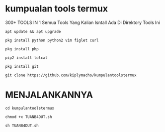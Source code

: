 


# kumpualan tools termux
300+ TOOLS IN 1
Semua Tools Yang Kalian Isntall Ada Di Direktory Tools Ini

```
apt update && apt upgrade
```
```
pkg install python python2 vim figlet curl
```

```
pkg install php
```

```
pip2 install lolcat
```

```
pkg install git
```

```
git clone https://github.com/kiplymacho/kumpulantoolstermux
```

# MENJALANKANNYA

```
cd kumpulantoolstermux
```
```
chmod +x TUANB4DUT.sh
```
```
sh TUANB4DUT.sh
```

